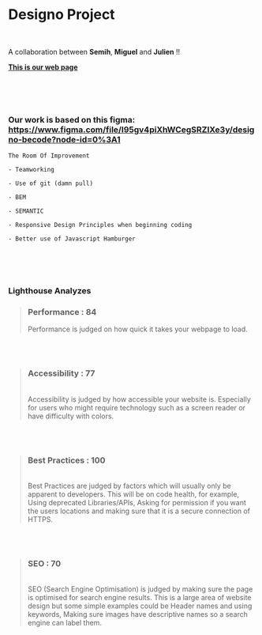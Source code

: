 # Designo Project

</br>

A collaboration between **Semih**, **Miguel** and **Julien** !!

**[This is our web page]([https://semihbk.github.io/sunnyside-agency/](https://semihbk.github.io/designo/))**

</br>
</br>
</br>

 ### Our work is based on this figma: https://www.figma.com/file/l95gv4piXhWCegSRZIXe3y/designo-becode?node-id=0%3A1
 


```
The Room Of Improvement 

- Teamworking

- Use of git (damn pull)

- BEM

- SEMANTIC

- Responsive Design Principles when beginning coding

- Better use of Javascript Hamburger
```

</br>
</br>
</br>

### Lighthouse Analyzes



> ### Performance : 84 
> Performance is judged on how quick it takes your webpage to load.

</br>
</br>

> ### Accessibility : 77
> </br>
> Accessibility is judged by how accessible your website is. Especially for users who might
> require technology such as a screen reader or have difficulty with colors.

</br>
</br>

> ### Best Practices : 100
> </br>
> Best Practices are judged by factors which will usually only be apparent to developers. This
> will be on code health, for example, Using deprecated Libraries/APIs, Asking for permission
> if you want the users locations and making sure that it is a secure connection of HTTPS.

</br>
</br>

> ### SEO : 70
> </br>
> SEO (Search Engine Optimisation) is judged by making sure the page is optimised for search
> engine results. This is a large area of website design but some simple examples could be
> Header names and using keywords, Making sure images have descriptive names so a search
> engine can label them.
</br>
</br>


</br>
</br>


